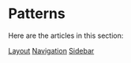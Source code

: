 # Patterns

Here are the articles in this section:

[Layout](Patterns/layout)
[Navigation](Patterns/navigation)
[Sidebar](Patterns/sidebar)